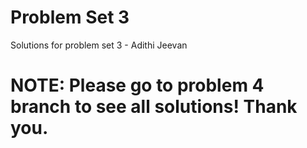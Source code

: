 # Problem Set 3
Solutions for problem set 3 - Adithi Jeevan
# NOTE: Please go to problem 4 branch to see all solutions! Thank you.

